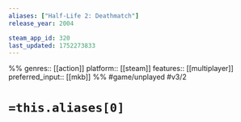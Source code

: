 ```yaml
---
aliases: ["Half-Life 2: Deathmatch"]
release_year: 2004

steam_app_id: 320
last_updated: 1752273833
---
```

%%
genres:: [[action]]
platform:: [[steam]]
features:: [[multiplayer]]
preferred_input:: [[mkb]]
%%
#game/unplayed
#v3/2

# `=this.aliases[0]`